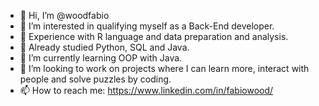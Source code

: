 - 👋 Hi, I’m @woodfabio
- 👀 I’m interested in qualifying myself as a Back-End developer.
- 🧐 Experience with R language and data preparation and analysis.
- 📖 Already studied Python, SQL and Java.
- 🌱 I’m currently learning OOP with Java.
- 💞️ I’m looking to work on projects where I can learn more, interact with people and solve puzzles by coding.
- 📫 How to reach me: https://www.linkedin.com/in/fabiowood/

<!---
woodfabio/woodfabio is a ✨ special ✨ repository because its `README.md` (this file) appears on your GitHub profile.
You can click the Preview link to take a look at your changes.
--->
